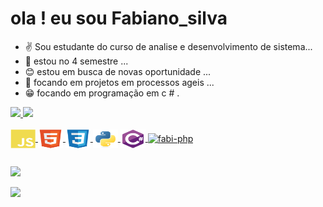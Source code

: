 # ola ! eu sou  Fabiano_silva

- ✌  Sou estudante do curso de analise e desenvolvimento de sistema...
- 📂 estou no 4 semestre ...
- 😊 estou em busca de novas oportunidade ...
- 🔑 focando em projetos em processos ageis ...
- 😁 focando em programação  em c # .

 <div>
  <a href="https://github.com/fabiano00760">
  <img height="180em" src="https://github-readme-stats.vercel.app/api?username=fabiano00760&show_icons=true&theme=dracula&include_all_commits=true&count_private=true"/>
  <img height="180em" src="https://github-readme-stats.vercel.app/api/top-langs/?username=fabiano00760&layout=compact&langs_count=7&theme=dracula"/>


    
    
</div>

  <div style="display: inline_block"><br>
  <img align="center" alt="fabi-Js" height="30" width="40" src="https://raw.githubusercontent.com/devicons/devicon/master/icons/javascript/javascript-plain.svg">
  <!--<img align="center" alt="fabi-React" height="30" width="40" src="https://raw.githubusercontent.com/devicons/devicon/master/icons/react/react-original.svg">-->
  <img align="center" alt="fabi-HTML" height="30" width="40" src="https://raw.githubusercontent.com/devicons/devicon/master/icons/html5/html5-original.svg">
  <img align="center" alt="fabi-CSS" height="30" width="40" src="https://raw.githubusercontent.com/devicons/devicon/master/icons/css3/css3-original.svg">
  <img align="center" alt="fabi-Python" height="30" width="40" src="https://raw.githubusercontent.com/devicons/devicon/master/icons/python/python-original.svg">
  <img align="center" alt="fabi-Csharp" height="30" width="40" src="https://raw.githubusercontent.com/devicons/devicon/master/icons/csharp/csharp-original.svg">
  <img align="center" alt="fabi-php" height="30" width="40" src="https://img.shields.io/badge/PHP-777BB4?style=for-the-badge&logo=php&logoColor=white">                     
</div>

  ##
  <div>
  <a href="https://www.instagram.com/fabi00760/" target="_blank"><img src="https://img.shields.io/badge/-Instagram-%23E4405F?style=for-the-badge&logo=instagram&logoColor=white" target="_blank"></a>
 

  <a href="https://www.linkedin.com/in/fabiano-silva-23a79b192/" target="_blank"><img src="https://img.shields.io/badge/LinkedIn-0077B5?style=for-the-badge&logo=linkedin&logoColor=white" target="_blank"></a>
    
  </div>
 



